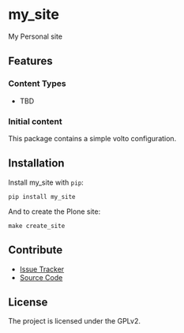 # my_site

My Personal site

## Features

### Content Types

- TBD

### Initial content

This package contains a simple volto configuration.

Installation
------------

Install my_site with `pip`:

```shell
pip install my_site
```
And to create the Plone site:

```shell
make create_site
```

## Contribute

- [Issue Tracker](https://github.com/iFlameing/my-site/issues)
- [Source Code](https://github.com/iFlameing/my-site/)

## License

The project is licensed under the GPLv2.
